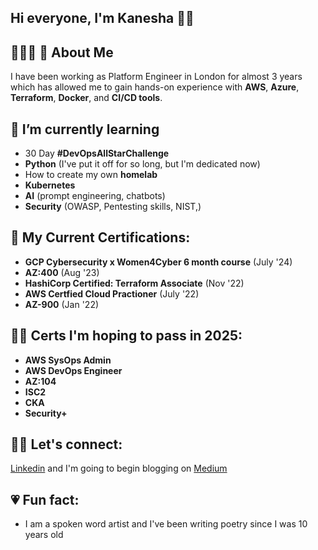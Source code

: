 ## Hi everyone, I'm Kanesha 👋🏾

## 👩🏾‍💻 🌸 About Me 
I have been working as Platform Engineer in London for almost 3 years which has allowed me to gain hands-on experience with **AWS**, **Azure**, **Terraform**, **Docker**, and **CI/CD tools**.

## 🌱 I’m currently learning
  - 30 Day **#DevOpsAllStarChallenge**
  - **Python** (I've put it off for so long, but I'm dedicated now)
  - How to create my own **homelab**
  - **Kubernetes**
  - **AI** (prompt engineering, chatbots)
  - **Security** (OWASP, Pentesting skills, NIST,)

## 🧠 My Current Certifications:
  - **GCP Cybersecurity x Women4Cyber 6 month course** (July '24)
  - **AZ:400** (Aug '23)
  - **HashiCorp Certified: Terraform Associate** (Nov '22)
  - **AWS Certfied Cloud Practioner** (July '22)
  - **AZ-900** (Jan '22)


## 🤞🏾 Certs I'm hoping to pass in 2025:
  - **AWS SysOps Admin**
  - **AWS DevOps Engineer**
  - **AZ:104**
  - **ISC2**
  - **CKA**
  - **Security+**

## 🫶🏾 Let's connect:
  [Linkedin](https://www.linkedin.com/in/kedwards-taylor/) and I'm going to begin blogging on [Medium]([https://medium.com/](https://medium.com/@kanesha.montana))

## 💗 Fun fact:
  - I am a spoken word artist and I've been writing poetry since I was 10 years old

